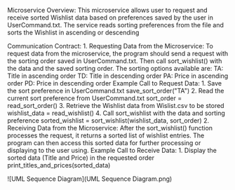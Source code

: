 Microservice Overview:
    This microservice allows user to request and receive sorted Wishlist data based on preferences saved by the user in UserCommand.txt. 
    The service reads sorting preferences from the file and sorts the Wishlist in ascending or descending 

Communication Contract:
    1. Requesting Data from the Microservice:
        To request data from the microservice, the program should send a request with the sorting order saved in UserCommand.txt. 
        Then call sort_wishlist() with the data and the saved sorting order. 
            The sorting options available are:
                TA: Title in ascending order
                TD: Title in descending order
                PA: Price in ascending order
                PD: Price in descending order
        Example Call to Request Data: 
          1. Save the sort preference in UserCommand.txt 
              save_sort_order("TA")
          2. Read the current sort preference from UserCommand.txt
              sort_order = read_sort_order()
          3. Retrieve the Wishlist data from Wislist.csv to be stored
              wishlist_data = read_wishlist()
          4. Call sort_wishlist with the data and sorting preference 
              sorted_wishlist = sort_wishlist(wishlist_data, sort_order)
    2. Receiving Data from the Microservice:
        After the sort_wishlist() function processes the request, it returns a sorted list of wishlist entries.
        The program can then access this sorted data for further processing or displaying to the user using.
        Example Call to Receive Data:
          1. Display the sorted data (Title and Price) in the requested order
                print_titles_and_prices(sorted_data)
                
![UML Sequence Diagram](UML Sequence Diagram.png)
